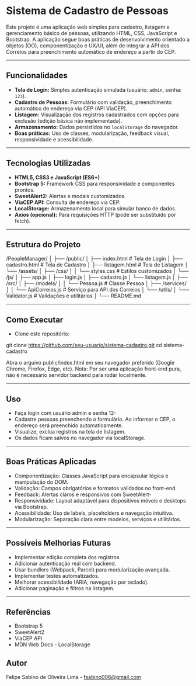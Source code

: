 # Sistema de Cadastro de Pessoas

Este projeto é uma aplicação web simples para cadastro, listagem e gerenciamento básico de pessoas, utilizando HTML, CSS, JavaScript e Bootstrap. A aplicação segue boas práticas de desenvolvimento orientado a objetos (OO), componentização e UX/UI, além de integrar a API dos Correios para preenchimento automático de endereço a partir do CEP.

---

## Funcionalidades

- **Tela de Login:** Simples autenticação simulada (usuário: `admin`, senha: `123`).
- **Cadastro de Pessoas:** Formulário com validação, preenchimento automático de endereço via CEP (API ViaCEP).
- **Listagem:** Visualização dos registros cadastrados com opções para exclusão (edição básica não implementada).
- **Armazenamento:** Dados persistidos no `localStorage` do navegador.
- **Boas práticas:** Uso de classes, modularização, feedback visual, responsividade e acessibilidade.

---

## Tecnologias Utilizadas

- **HTML5, CSS3 e JavaScript (ES6+)**
- **Bootstrap 5:** Framework CSS para responsividade e componentes prontos.
- **SweetAlert2:** Alertas e modais customizados.
- **ViaCEP API:** Consulta de endereço via CEP.
- **LocalStorage:** Armazenamento local para simular banco de dados.
- **Axios (opcional):** Para requisições HTTP (pode ser substituído por fetch).

---

## Estrutura do Projeto
/PeopleManager/ │ ├── /public/ │ ├── index.html # Tela de Login │ ├── cadastro.html # Tela de Cadastro │ ├── listagem.html # Tela de Listagem │ └── /assets/ │ ├── /css/ │ │ └── styles.css # Estilos customizados │ └── /js/ │ ├── app.js │ ├── login.js │ ├── cadastro.js │ └── listagem.js │ ├── /src/ │ ├── /models/ │ │ └── Pessoa.js # Classe Pessoa │ ├── /services/ │ │ └── ApiCorreios.js # Serviço para API dos Correios │ └── /utils/ │ └── Validator.js # Validações e utilitários │ └── README.md

---

## Como Executar

- Clone este repositório:

git clone https://github.com/seu-usuario/sistema-cadastro.git
cd sistema-cadastro

Abra o arquivo public/index.html em seu navegador preferido (Google Chrome, Firefox, Edge, etc).
Nota: Por ser uma aplicação front-end pura, não é necessário servidor backend para rodar localmente.

---

## Uso
- Faça login com usuário admin e senha 12-
- Cadastre pessoas preenchendo o formulário. Ao informar o CEP, o endereço será preenchido automaticamente.
- Visualize, exclua registros na tela de listagem.
- Os dados ficam salvos no navegador via localStorage.

---

## Boas Práticas Aplicadas
- Componentização: Classes JavaScript para encapsular lógica e manipulação do DOM.
- Validação: Campos obrigatórios e formatos validados no front-end.
- Feedback: Alertas claros e responsivos com SweetAlert-
- Responsividade: Layout adaptável para dispositivos móveis e desktops via Bootstrap.
- Acessibilidade: Uso de labels, placeholders e navegação intuitiva.
- Modularização: Separação clara entre modelos, serviços e utilitários.

---

## Possíveis Melhorias Futuras
- Implementar edição completa dos registros.
- Adicionar autenticação real com backend.
- Usar bundlers (Webpack, Parcel) para modularização avançada.
- Implementar testes automatizados.
- Melhorar acessibilidade (ARIA, navegação por teclado).
- Adicionar paginação e filtros na listagem.

---

## Referências
- Bootstrap 5
- SweetAlert2
- ViaCEP API
- MDN Web Docs - LocalStorage
## Autor
Felipe Sabino de Oliveira Lima - fsabino006@gmail.com